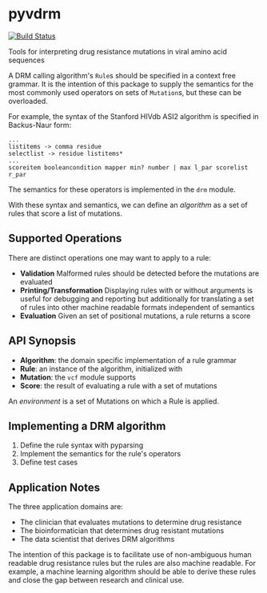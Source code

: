 # pyvdrm
[![Build
Status](https://travis-ci.org/jeff-k/pyvdrm.svg?branch=master)](https://travis-ci.org/jeff-k/pyvdrm)

Tools for interpreting drug resistance mutations in viral amino acid sequences

A DRM calling algorithm's `Rule`s should be specified in a context free grammar. It is the intention of this
package to supply the semantics for the most commonly used operators on sets of
`Mutation`s, but these can be overloaded.

For example, the syntax of the Stanford HIVdb ASI2 algorithm is specified in Backus-Naur
form:

```
...
listitems -> comma residue
selectlist -> residue listitems*
...
scoreitem booleancondition mapper min? number | max l_par scorelist r_par
```

The semantics for these operators is implemented in the `drm` module.

With these syntax and semantics, we can define an _algorithm_ as a set of rules
that score a list of mutations.

## Supported Operations

There are distinct operations one may want to apply to a rule:

  - **Validation** Malformed rules should be detected before the mutations are 
    evaluated
  - **Printing/Transformation** Displaying rules with or without arguments is
    useful for debugging and reporting but additionally for translating a set of
    rules into other machine readable formats independent of semantics
  - **Evaluation** Given an set of positional mutations, a rule returns a score

## API Synopsis

  - **Algorithm**: the domain specific implementation of a rule grammar
  - **Rule**: an instance of the algorithm, initialized with
  - **Mutation**: the `vcf` module supports 
  - **Score**: the result of evaluating a rule with a set of mutations

An _environment_ is a set of Mutations on which a Rule is applied.

## Implementing a DRM algorithm

1. Define the rule syntax with pyparsing
2. Implement the semantics for the rule's operators
3. Define test cases

## Application Notes

The three application domains are:

  - The clinician that evaluates mutations to determine drug resistance
  - The bioinformatician that determines drug resistant mutations
  - The data scientist that derives DRM algorithms

The intention of this package is to facilitate use of non-ambiguous human
readable drug resistance rules but the rules are also machine readable. For
example, a machine learning algorithm should be able to derive these rules and
close the gap between research and clinical use.
